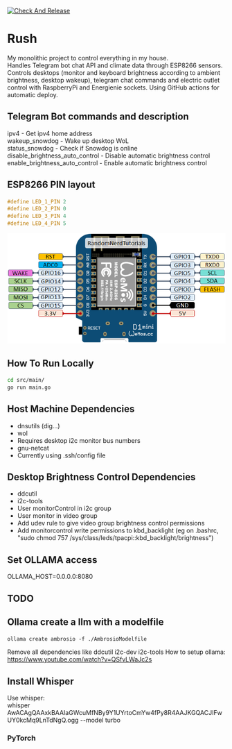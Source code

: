 [![Check And Release](https://github.com/luisrmendes/rush/actions/workflows/checkAndRelease.yml/badge.svg)](https://github.com/luisrmendes/rush/actions/workflows/checkAndRelease.yml)

# Rush

My monolithic project to control everything in my house.  
Handles Telegram bot chat API and climate data through ESP8266 sensors. Controls desktops (monitor and keyboard brightness according to ambient brightness, desktop wakeup), telegram chat commands and electric outlet control with RaspberryPi and Energienie sockets.
Using GitHub actions for automatic deploy.

## Telegram Bot commands and description  

ipv4 - Get ipv4 home address  
wakeup_snowdog - Wake up desktop WoL  
status_snowdog - Check if Snowdog is online    
disable_brightness_auto_control - Disable automatic brightness control  
enable_brightness_auto_control - Enable automatic brightness control  

## ESP8266 PIN layout

```c
#define LED_1_PIN 2
#define LED_2_PIN 0
#define LED_3_PIN 4
#define LED_4_PIN 5
```

![Alt text](image.png)

## How To Run Locally

```sh
cd src/main/  
go run main.go 
```

## Host Machine Dependencies

- dnsutils (dig...)
- wol  
- Requires desktop i2c monitor bus numbers  
- gnu-netcat
- Currently using .ssh/config file

## Desktop Brightness Control Dependencies  

- ddcutil  
- i2c-tools  
- User monitorControl in i2c group  
- User monitor in video group
- Add udev rule to give video group brightness control permissions
- Add monitorcontrol write permissions to kbd_backlight (eg on .bashrc, "sudo chmod 757 /sys/class/leds/tpacpi\:\:kbd_backlight/brightness")

## Set OLLAMA access
OLLAMA_HOST=0.0.0.0:8080

## TODO

## Ollama create a llm with a modelfile
```ollama create ambrosio -f ./AmbrosioModelfile```

Remove all dependencies like ddcutil i2c-dev i2c-tools
How to setup ollama: https://www.youtube.com/watch?v=QSfvLWaJc2s 

## Install Whisper

Use whisper:  
whisper AwACAgQAAxkBAAIaGWcuMfNBy9Y1UYrtoCmYw4fPy8R4AAJKGQACJIFwUY0kcMq9LnTdNgQ.ogg  --model turbo

### PyTorch
